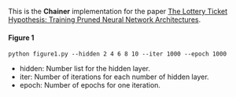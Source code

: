 This is the **Chainer** implementation for the paper [The Lottery Ticket Hypothesis: Training Pruned Neural Network Architectures](https://arxiv.org/abs/1803.03635).

#### Figure 1
`python figure1.py --hidden 2 4 6 8 10 --iter 1000 --epoch 1000`

- hidden: Number list for the hidden layer.
- iter: Number of iterations for each number of hidden layer.
- epoch: Number of epochs for one iteration.
